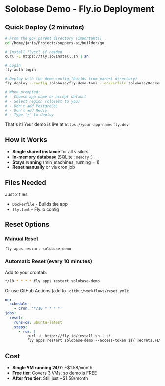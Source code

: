 # Solobase Demo - Fly.io Deployment

## Quick Deploy (2 minutes)

```bash
# From the go/ parent directory (important!)
cd /home/joris/Projects/suppers-ai/builder/go

# Install flyctl if needed
curl -L https://fly.io/install.sh | sh

# Login
fly auth login

# Deploy with the demo config (builds from parent directory)
fly deploy --config solobase/fly-demo.toml --dockerfile solobase/Dockerfile.fly

# When prompted:
# - Choose app name or accept default
# - Select region (closest to you)
# - Don't add PostgreSQL
# - Don't add Redis
# - Type 'y' to deploy
```

That's it! Your demo is live at `https://your-app-name.fly.dev`

## How It Works

- **Single shared instance** for all visitors
- **In-memory database** (SQLite `:memory:`)
- **Stays running** (min_machines_running = 1)
- **Reset manually** or via cron job

## Files Needed

Just 2 files:
- `Dockerfile` - Builds the app
- `fly.toml` - Fly.io config

## Reset Options

### Manual Reset
```bash
fly apps restart solobase-demo
```

### Automatic Reset (every 10 minutes)
Add to your crontab:
```bash
*/10 * * * * fly apps restart solobase-demo
```

Or use GitHub Actions (add to `.github/workflows/reset.yml`):
```yaml
on:
  schedule:
    - cron: '*/10 * * * *'
jobs:
  reset:
    runs-on: ubuntu-latest
    steps:
      - run: |
          curl -L https://fly.io/install.sh | sh
          fly apps restart solobase-demo --access-token ${{ secrets.FLY_API_TOKEN }}
```

## Cost

- **Single VM running 24/7**: ~$1.58/month
- **Free tier**: Covers 3 VMs, so demo is FREE
- **After free tier**: Still just ~$1.58/month